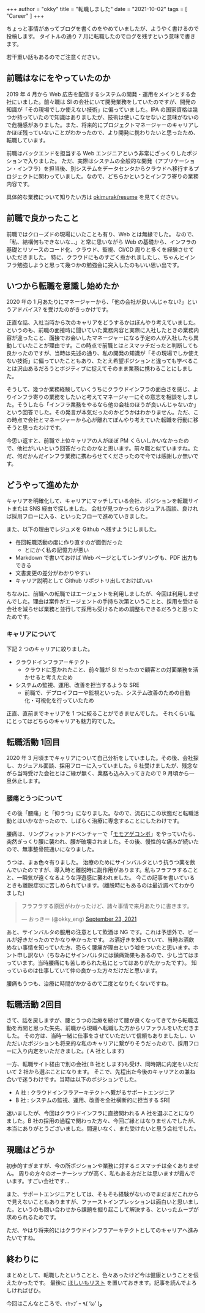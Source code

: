 +++
author = "okky"
title = "転職しました"
date = "2021-10-02"
tags = [
  "Career"
]
+++

ちょっと事情があってブログを書くのをやめていましたが、ようやく書けるので投稿します。
タイトルの通り 7 月に転職したのでログを残すという意味で書きます。

若干重い話もあるのでご注意ください。

## 前職はなにをやっていたのか

2019 年 4 月から Web 広告を配信するシステムの開発・運用をメインとする会社にいました。前々職は SI の会社にいて開発業務をしていたのですが、開発の知識が「その現場でしか使えない技術」に偏っていました。IPA の国家資格は幾つか持っていたので知識はありましたが、技術は使いこなせないと意味がないので危機感がありました。また、将来的にプロジェクトマネージャーのキャリアしかほぼ残っていないことがわかったので、より開発に携わりたいと思ったため、転職しています。

前職はバックエンドを担当する Web エンジニアという非常にざっくりしたポジションで入りました。
ただ、実際はシステムの全般的な開発（アプリケーション・インフラ）を担当後、別システムをデータセンタからクラウドへ移行するプロジェクトに関わっていました。なので、どちらかというとインフラ寄りの業務内容です。

具体的な業務について知りたい方は <a href="https://github.com/okimurak/resume">okimurak/resume</a> を見てください。

## 前職で良かったこと

前職ではクローズドの現場にいたことも有り、Web とは無縁でした。
なので、「私、結構何もできないな…」と常に思いながら Web の基礎から、インフラの基礎とリソースのコード化、クラウド、監視、CI/CD 周りと多くを経験させていただきました。
特に、クラウドにものすごく惹かれましたし、ちゃんとインフラ勉強しようと思って幾つかの勉強会に突入したのもいい思い出です。

## いつから転職を意識し始めたか

2020 年の 1 月あたりにマネージャーから、「他の会社が良いんじゃない?」というアドバイス? を受けたのがきっかけです。

正直な話、入社当時から次のキャリアをどうするかはぼんやり考えていました。
というのも、前職の面接時に聞いていた業務内容と実際に入社したときの業務内容が違ったこと、面接でお会いしたマネージャーになる予定の人が入社したら異動していたことが理由です。この時点で前職とはミスマッチだったと判断しても良かったのですが、当時は先述の通り、私の開発の知識が「その現場でしか使えない技術」に偏っていたこともあり、たとえ希望ポジションと違っても学べることは沢山あるだろうとポジティブに捉えてそのまま業務に携わることにしました。

そうして、幾つか業務経験していくうちにクラウドインフラの面白さを感じ、よりインフラ寄りの業務をしたいと考えてマネージャーにその意志を相談をしました。そうしたら「インフラ業務をやるなら他の会社のほうが良いんじゃないか」という回答でした。その発言が本気だったのかどうかはわかりません。ただ、この時点で会社とマネージャーから心が離れてぼんやり考えていた転職を行動に移そうと思ったわけです。

今思い返すと、前職で上位キャリアの人がほぼ PM くらいしかいなかったので、他社がいいという回答だったのかなと思います。前々職と似ていますね。ただ、何だかんだインフラ業務に携わらせてくださったので今では感謝しか無いです。

## どうやって進めたか

キャリアを明確化して、キャリアにマッチしている会社、ポジションを転職サイトまたは SNS 経由で探しました。
会社が見つかったらカジュアル面談、良ければ採用フローに入る、といったフローで進めていきました。

また、以下の理由でレジュメを Github へ残すようにしました。

* 毎回転職活動の度に作り直すのが面倒だった
  * とにかく私の記憶力が悪い
* Markdown で書いておけば Web ページとしてレンダリングも、PDF 出力もできる
* 文書変更の差分がわかりやすい
* キャリア説明として Github リポジトリ出しておけばいい

ちなみに、前職への転職ではエージェントを利用しましたが、今回は利用しませんでした。理由は案件がエージェントの手持ち次第ということと、採用を受ける会社を減らせば業務と並行して採用も受けるための調整もできるだろうと思ったためです。

### キャリアについて

下記 2 つのキャリアに絞りました。

* クラウドインフラアーキテクト
  * クラウドに惹かれたこと、前々職が SI だったので顧客との対面業務を活かせると考えたため
* システムの監視、運用、改善を担当するような SRE
  * 前職で、デプロイフローや監視といった、システム改善のための自動化・可視化を行っていたため

正直、直前までキャリアを 1 つに絞ることができませんでした。
それくらい私にとってはどちらのキャリアも魅力的でした。

## 転職活動 1回目

2020 年 3 月頃までキャリアについて自己分析をしていました。その後、会社探し、カジュアル面談、採用フローに入っていました。6 社受けましたが、残念ながら当時受けた会社とはご縁が無く、業務も込み入ってきたので 9 月頃から一旦休止します。

### 腰痛とうつについて

その後「腰痛」と「抑うつ」になりました。なので、流石にこの状態だと転職活動とはいかなかったので、しばらく治療に専念することにしたわけです。

腰痛は、リングフィットアドベンチャーで「<a href="https://www.youtube.com/watch?v=bg0YXhZSgO8&t=4s">モモアゲコンボ</a>」をやっていたら、突然ぎっくり腰に襲われ、腰が破壊されました。その後、慢性的な痛みが続いたので、無事整骨院通いになりました。

うつは、まぁ色々有りました。
治療のためにサインバルタという抗うつ薬を飲んでいたのですが、導入時と離脱時に副作用があります。私もフラフラすることと、一瞬気が遠くなるような浮遊感に襲われました。
今この記事を書いているときも離脱症状に苦しめられています。(離脱時にもあるのは最近調べてわかりました)

<blockquote class="twitter-tweet" data-partner="tweetdeck"><p lang="ja" dir="ltr">フラフラする原因がわかったけど、諸々事情で来月あたりに書きます。</p>&mdash; おっきー (@okky_eng) <a href="https://twitter.com/okky_eng/status/1440953904896700416?ref_src=twsrc%5Etfw">September 23, 2021</a></blockquote>
<script async src="https://platform.twitter.com/widgets.js" charset="utf-8"></script>

あと、サインバルタの服用の注意として飲酒は NG です。これは予想外で、ビールが好きだったのでかなり辛かったです。
お酒好きを知っていて、当時お酒飲めない事情を知っていた方、恐らく腰痛が理由という嘘をついたと思います。ホント申し訳ない（ちなみにサインバルタには鎮痛効果もあるので、少し当てはまっています。当時腰痛にも苦しめられた私にとってはありがたかったです）。
知っているのは仕事していて仲の良かった方々だけだと思います。

腰痛もうつも、治療に時間がかかるので二度となりたくないですね。

## 転職活動 2回目

さて、話を戻しますが、腰とうつの治療を続けて腰が良くなってきてから転職活動を再開と思った矢先、前職から現職へ転職した方からリファラルをいただきました。
その方は、当時一緒に仕事をさせていただいて信頼もありましたし、いただいたポジションも将来的な私のキャリアに繋がりそうだったので、採用フローに入り内定をいただきました。( A 社とします)

一方、転職サイト経由で別の会社( B 社とします)も受け、同時期に内定をいただいて 2 社から選ぶことになります。
そこで、先程出た今後のキャリアとの兼ね合いで迷うわけです。当時は以下のポジションでした。

* A 社 : クラウドインフラアーキテクトへ繋がるサポートエンジニア
* B 社 : システムの監視、運用、改善を全社横断的に担当する SRE

迷いましたが、今回はクラウドインフラに直接関われる A 社を選ぶことになりました。B 社の採用の過程で関わった方々、今回ご縁とはなりませんでしたが、本当にありがとうございました。間違いなく、また受けたいと思う会社でした。

## 現職はどうか

初歩的すぎますが、今の所ポジションや業務に対するミスマッチは全くありません。
周りの方々のオーナーシップが高く、私もある方だとは思いますが霞んでいます。すごい会社です…

また、サポートエンジニアとしては、そもそも経験がないのでまだまだこれからで見えないこともありますが、ファーストインプレッションは面白いと思いました。というのも問い合わせから課題を掘り起こして解決する、といったムーブが求められるためです。

ただ、やはり将来的にはクラウドインフラアーキテクトとしてのキャリアへ進みたいですね。

## 終わりに

まとめとして、転職したということと、色々あったけど今は健康ということを伝えたかったです。
最後に <a href="https://www.amazon.jp/hz/wishlist/ls/3NU4OJE0IKCTT?ref_=wl_share">ほしいもリスト</a> を置いておきます。記事を読んでよろしければぜひ。

今回はこんなところで、ｲﾔｯﾌﾟｰ ٩( ‘ω’ )و
